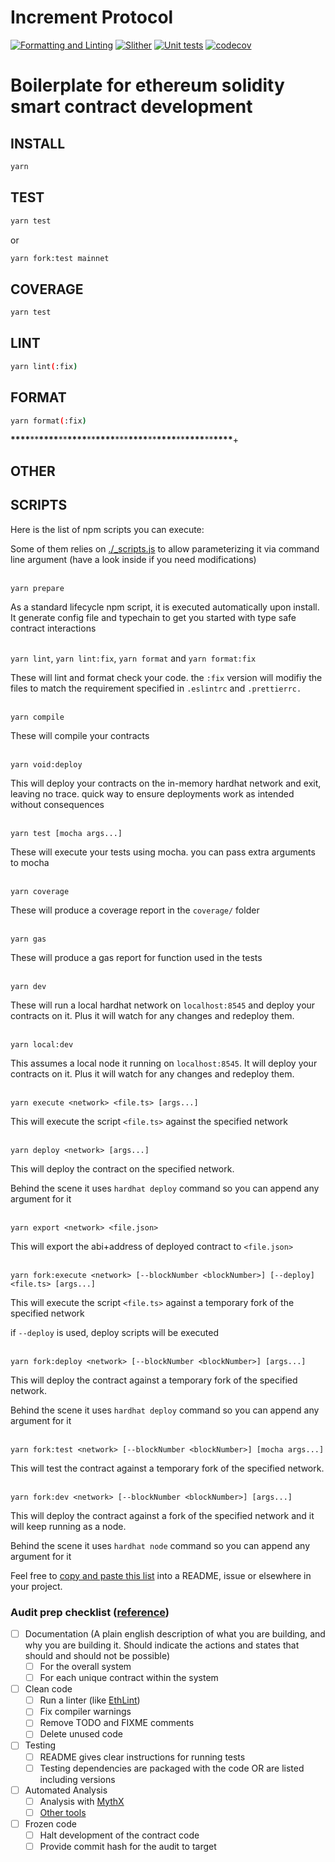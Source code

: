 # Increment Protocol

[![Formatting and Linting](https://github.com/Increment-Finance/increment-protocol/actions/workflows/lint.yml/badge.svg)](https://github.com/Increment-Finance/increment-protocol/actions/workflows/lint.yml)
[![Slither](https://github.com/Increment-Finance/increment-protocol/actions/workflows/slither.yml/badge.svg)](https://github.com/Increment-Finance/increment-protocol/actions/workflows/slither.yml)
[![Unit tests](https://github.com/Increment-Finance/increment-protocol/actions/workflows/tests.yml/badge.svg)](https://github.com/Increment-Finance/increment-protocol/actions/workflows/tests.yml)
[![codecov](https://codecov.io/gh/Increment-Finance/increment-protocol/branch/main/graph/badge.svg?token=VN8BL4MS3Y)](https://codecov.io/gh/Increment-Finance/increment-protocol)

# Boilerplate for ethereum solidity smart contract development

## INSTALL

```bash
yarn
```

## TEST

```bash
yarn test
```

or

```bash
yarn fork:test mainnet
```

## COVERAGE

```bash
yarn test
```

## LINT

```bash
yarn lint(:fix)
```

## FORMAT

```bash
yarn format(:fix)
```

****\*\*\*\*****\*\*****\*\*\*\*****\*\*****\*\*\*\*****\*\*****\*\*\*\*****\*\*\*****\*\*\*\*****\*\*****\*\*\*\*****\*\*****\*\*\*\*****\*\*****\*\*\*\*****+

## OTHER

## SCRIPTS

Here is the list of npm scripts you can execute:

Some of them relies on [./\_scripts.js](./_scripts.js) to allow parameterizing it via command line argument (have a look inside if you need modifications)
<br/><br/>

`yarn prepare`

As a standard lifecycle npm script, it is executed automatically upon install. It generate config file and typechain to get you started with type safe contract interactions
<br/><br/>

`yarn lint`, `yarn lint:fix`, `yarn format` and `yarn format:fix`

These will lint and format check your code. the `:fix` version will modifiy the files to match the requirement specified in `.eslintrc` and `.prettierrc.`
<br/><br/>

`yarn compile`

These will compile your contracts
<br/><br/>

`yarn void:deploy`

This will deploy your contracts on the in-memory hardhat network and exit, leaving no trace. quick way to ensure deployments work as intended without consequences
<br/><br/>

`yarn test [mocha args...]`

These will execute your tests using mocha. you can pass extra arguments to mocha
<br/><br/>

`yarn coverage`

These will produce a coverage report in the `coverage/` folder
<br/><br/>

`yarn gas`

These will produce a gas report for function used in the tests
<br/><br/>

`yarn dev`

These will run a local hardhat network on `localhost:8545` and deploy your contracts on it. Plus it will watch for any changes and redeploy them.
<br/><br/>

`yarn local:dev`

This assumes a local node it running on `localhost:8545`. It will deploy your contracts on it. Plus it will watch for any changes and redeploy them.
<br/><br/>

`yarn execute <network> <file.ts> [args...]`

This will execute the script `<file.ts>` against the specified network
<br/><br/>

`yarn deploy <network> [args...]`

This will deploy the contract on the specified network.

Behind the scene it uses `hardhat deploy` command so you can append any argument for it
<br/><br/>

`yarn export <network> <file.json>`

This will export the abi+address of deployed contract to `<file.json>`
<br/><br/>

`yarn fork:execute <network> [--blockNumber <blockNumber>] [--deploy] <file.ts> [args...]`

This will execute the script `<file.ts>` against a temporary fork of the specified network

if `--deploy` is used, deploy scripts will be executed
<br/><br/>

`yarn fork:deploy <network> [--blockNumber <blockNumber>] [args...]`

This will deploy the contract against a temporary fork of the specified network.

Behind the scene it uses `hardhat deploy` command so you can append any argument for it
<br/><br/>

`yarn fork:test <network> [--blockNumber <blockNumber>] [mocha args...]`

This will test the contract against a temporary fork of the specified network.
<br/><br/>

`yarn fork:dev <network> [--blockNumber <blockNumber>] [args...]`

This will deploy the contract against a fork of the specified network and it will keep running as a node.

Behind the scene it uses `hardhat node` command so you can append any argument for it

Feel free to [copy and paste this list](https://gist.githubusercontent.com/maurelian/13831f1940340e0dcd0482555eb5c4fe/raw/4f771be560d48a6adf7a4caf1283f723ac81011e/audit_prep_checklist.md) into a README, issue or elsewhere in your project.

### Audit prep checklist ([reference](https://diligence.consensys.net/posts/2019/09/how-to-prepare-for-a-smart-contract-audit/))

- [ ] Documentation (A plain english description of what you are building, and why you are building it. Should indicate the actions and states that should and should not be possible)
  - [ ] For the overall system
  - [ ] For each unique contract within the system
- [ ] Clean code
  - [ ] Run a linter (like [EthLint](https://www.ethlint.com/))
  - [ ] Fix compiler warnings
  - [ ] Remove TODO and FIXME comments
  - [ ] Delete unused code
- [ ] Testing
  - [ ] README gives clear instructions for running tests
  - [ ] Testing dependencies are packaged with the code OR are listed including versions
- [ ] Automated Analysis
  - [ ] Analysis with [MythX](https://mythx.io/)
  - [ ] [Other tools](https://consensys.github.io/smart-contract-best-practices/security_tools/)
- [ ] Frozen code
  - [ ] Halt development of the contract code
  - [ ] Provide commit hash for the audit to target
